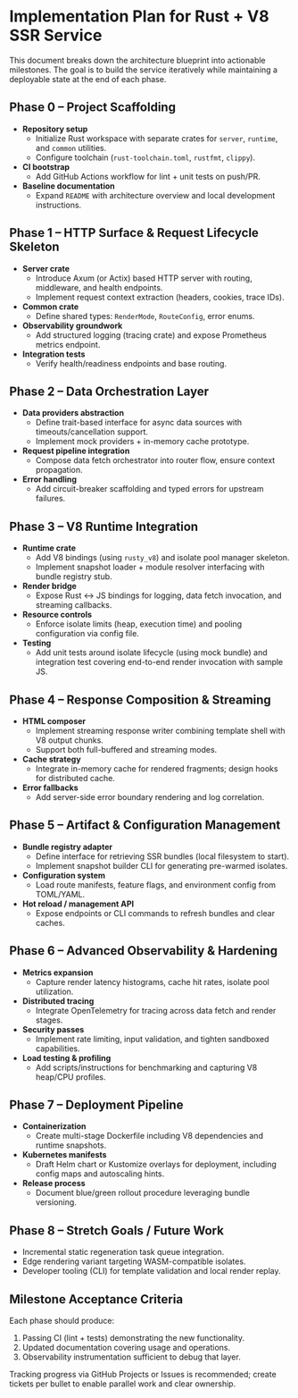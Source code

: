 # Implementation Plan for Rust + V8 SSR Service

This document breaks down the architecture blueprint into actionable milestones. The goal is to build the service iteratively while maintaining a deployable state at the end of each phase.

## Phase 0 – Project Scaffolding
- **Repository setup**
  - Initialize Rust workspace with separate crates for `server`, `runtime`, and `common` utilities.
  - Configure toolchain (`rust-toolchain.toml`, `rustfmt`, `clippy`).
- **CI bootstrap**
  - Add GitHub Actions workflow for lint + unit tests on push/PR.
- **Baseline documentation**
  - Expand `README` with architecture overview and local development instructions.

## Phase 1 – HTTP Surface & Request Lifecycle Skeleton
- **Server crate**
  - Introduce Axum (or Actix) based HTTP server with routing, middleware, and health endpoints.
  - Implement request context extraction (headers, cookies, trace IDs).
- **Common crate**
  - Define shared types: `RenderMode`, `RouteConfig`, error enums.
- **Observability groundwork**
  - Add structured logging (tracing crate) and expose Prometheus metrics endpoint.
- **Integration tests**
  - Verify health/readiness endpoints and base routing.

## Phase 2 – Data Orchestration Layer
- **Data providers abstraction**
  - Define trait-based interface for async data sources with timeouts/cancellation support.
  - Implement mock providers + in-memory cache prototype.
- **Request pipeline integration**
  - Compose data fetch orchestrator into router flow, ensure context propagation.
- **Error handling**
  - Add circuit-breaker scaffolding and typed errors for upstream failures.

## Phase 3 – V8 Runtime Integration
- **Runtime crate**
  - Add V8 bindings (using `rusty_v8`) and isolate pool manager skeleton.
  - Implement snapshot loader + module resolver interfacing with bundle registry stub.
- **Render bridge**
  - Expose Rust ↔ JS bindings for logging, data fetch invocation, and streaming callbacks.
- **Resource controls**
  - Enforce isolate limits (heap, execution time) and pooling configuration via config file.
- **Testing**
  - Add unit tests around isolate lifecycle (using mock bundle) and integration test covering end-to-end render invocation with sample JS.

## Phase 4 – Response Composition & Streaming
- **HTML composer**
  - Implement streaming response writer combining template shell with V8 output chunks.
  - Support both full-buffered and streaming modes.
- **Cache strategy**
  - Integrate in-memory cache for rendered fragments; design hooks for distributed cache.
- **Error fallbacks**
  - Add server-side error boundary rendering and log correlation.

## Phase 5 – Artifact & Configuration Management
- **Bundle registry adapter**
  - Define interface for retrieving SSR bundles (local filesystem to start).
  - Implement snapshot builder CLI for generating pre-warmed isolates.
- **Configuration system**
  - Load route manifests, feature flags, and environment config from TOML/YAML.
- **Hot reload / management API**
  - Expose endpoints or CLI commands to refresh bundles and clear caches.

## Phase 6 – Advanced Observability & Hardening
- **Metrics expansion**
  - Capture render latency histograms, cache hit rates, isolate pool utilization.
- **Distributed tracing**
  - Integrate OpenTelemetry for tracing across data fetch and render stages.
- **Security passes**
  - Implement rate limiting, input validation, and tighten sandboxed capabilities.
- **Load testing & profiling**
  - Add scripts/instructions for benchmarking and capturing V8 heap/CPU profiles.

## Phase 7 – Deployment Pipeline
- **Containerization**
  - Create multi-stage Dockerfile including V8 dependencies and runtime snapshots.
- **Kubernetes manifests**
  - Draft Helm chart or Kustomize overlays for deployment, including config maps and autoscaling hints.
- **Release process**
  - Document blue/green rollout procedure leveraging bundle versioning.

## Phase 8 – Stretch Goals / Future Work
- Incremental static regeneration task queue integration.
- Edge rendering variant targeting WASM-compatible isolates.
- Developer tooling (CLI) for template validation and local render replay.

## Milestone Acceptance Criteria
Each phase should produce:
1. Passing CI (lint + tests) demonstrating the new functionality.
2. Updated documentation covering usage and operations.
3. Observability instrumentation sufficient to debug that layer.

Tracking progress via GitHub Projects or Issues is recommended; create tickets per bullet to enable parallel work and clear ownership.

